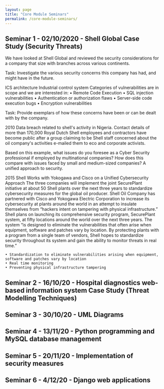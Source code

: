 ```yaml
---
layout: page
title: "Core Module Seminars"
permalink: /core-module-seminars/
---
```


## Seminar 1 - 02/10/2020 - Shell Global Case Study (Security Threats)

We have looked at Shell Global and reviewed the security considerations for a company that size with branches across various continents. 

Task: Investigate the various security concerns this company has had, and might have in the future.

ICS architecture 
Industrial control system 
Categories of vulnerabilities are in scope and we are interested in:
	• Remote Code Execution
	• SQL injection vulnerabilities
	• Authentication or authorization flaws
	• Server-side code execution bugs
	• Encryption vulnerabilities

Task: Provide exemplars of how these concerns have been or can be dealt with by the company.  

2010 Data breach related to shell's activity in Nigeria.
Contact details of more than 170,000 Royal Dutch Shell employees and contractors have become public after a group claiming to be Shell staff concerned about the oil company's activities e-mailed them to eco and corporate activists.

Based on this example, what issues do you foresee as a Cyber Security professional if employed by multinational companies? How does this compare with issues faced by small and medium-sized companies? A unified approach to security.

2015 Shell Works with Yokogawa and Cisco on a Unified Cybersecurity Approach
The three companies will implement the joint SecurePlant initiative at about 50 Shell plants over the next three years to standardize cybersecurity measures for the global oil producer. Shell Oil Company has partnered with Cisco and Yokogawa Electric Corporation to increase its cybersecurity at plants around the world in an attempt to insulate themselves from “hackers intent on tampering with physical infrastructure.”
Shell plans on launching its comprehensive security program, SecurePlant system, at fifty locations around the world over the next three years. The system “is designed to eliminate the vulnerabilities that often arise when equipment, software and patches vary by location. By protecting plants with a program from a single team of vendors, Shell hopes to standardize security throughout its system and gain the ability to monitor threats in real time.”

	• Standardization to eliminate vulnerabilities arising when equipment, software and patches vary by location
	• Real time monitoring
	• Preventing physical infrastructure tampering

## Seminar 2 - 16/10/20 - Hospital diagnostics web-based information system Case Study (Threat Modelling Techniques) 



## Seminar 3 - 30/10/20 - UML Diagrams



## Seminar 4 - 13/11/20 - Python programming and MySQL database management



## Seminar 5 - 20/11/20 - Implementation of security measures



## Seminar 6 - 4/12/20 - Django web applications


